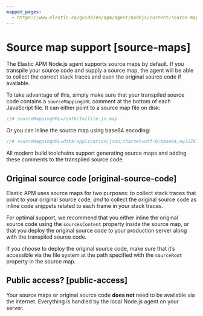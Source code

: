 ```yaml
---
mapped_pages:
  - https://www.elastic.co/guide/en/apm/agent/nodejs/current/source-maps.html
---
```


# Source map support [source-maps]

The Elastic APM Node.js agent supports source maps by default. If you transpile your source code and supply a source map, the agent will be able to collect the correct stack traces and even the original source code if available.

To take advantage of this, simply make sure that your transpiled source code contains a `sourceMappingURL` comment at the bottom of each JavaScript file. It can either point to a source map file on disk:

```js
//# sourceMappingURL=/path/to/file.js.map
```

Or you can inline the source map using base64 encoding:

```js
//# sourceMappingURL=data:application/json;charset=utf-8;base64,eyJ2ZXJzaW9uIjozLCJmaWxlIjoiIiwic291cmNlcyI6WyJmb28uanMiLCJiYXIuanMiXSwibmFtZXMiOltdLCJtYXBwaW5ncyI6Ijs7Ozs7Ozs7O1VBQ0c7Ozs7Ozs7Ozs7Ozs7O3NCQ0RIO3NCQUNBIn0=
```

All modern build toolchains support generating source maps and adding these comments to the transpiled source code.


## Original source code [original-source-code]

Elastic APM uses source maps for two purposes: to collect stack traces that point to your original source code, *and* to collect the original source code as inline code snippets related to each frame in your stack traces.

For optimal support, we recommend that you either inline the original source code using the `sourcesContent` property inside the source map, or that you deploy the original source code to your production server along with the transpiled source code.

If you choose to deploy the original source code, make sure that it’s accessible via the file system at the path specified with the `sourceRoot` property in the source map.


## Public access? [public-access]

Your source maps or original source code **does not** need to be available via the internet. Everything is handled by the local Node.js agent on your server.

